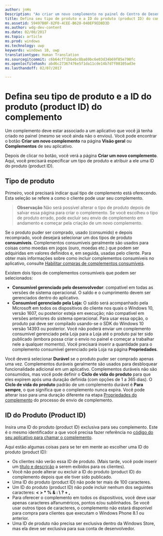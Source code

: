 ```yaml
---
author: jnHs
Description: "Ao criar um novo complemento no painel do Centro de Desenvolvimento do Windows, é necessário especificar um tipo de produto e atribuir uma ID de produto (product ID)."
title: Defina seu tipo de produto e a ID do produto (product ID) do complemento
ms.assetid: 59497B0F-82F0-4CEE-B628-040EF9ED8D3D
ms.author: wdg-dev-content
ms.date: 02/08/2017
ms.topic: article
ms.prod: windows
ms.technology: uwp
keywords: windows 10, uwp
translationtype: Human Translation
ms.sourcegitcommit: c6b64cff1bbebc8ba69bc6e03d34b69f85e798fc
ms.openlocfilehash: abd6c27367476e5f1da11cde14b7d7f08105ad3e
ms.lasthandoff: 02/07/2017

---
```


# <a name="set-your-add-on-product-type-and-product-id"></a>Defina seu tipo de produto e a ID do produto (product ID) do complemento

Um complemento deve estar associado a um aplicativo que você já tenha criado no painel (mesmo se você ainda não o enviou). Você pode encontrar o botão **Criar um novo complemento** na página **Visão geral** ou **Complementos** de seu aplicativo.

Depois de clicar no botão, você verá a página **Criar um novo complemento**. Aqui, você precisará especificar um tipo de produto e atribuir a ele uma ID do produto (product ID).

## <a name="product-type"></a>Tipo de produto

Primeiro, você precisará indicar qual tipo de complemento está oferecendo. Esta seleção se refere a como o cliente pode usar seu complemento.

> **Observação** Não será possível alterar o tipo de produto depois de salvar essa página para criar o complemento. Se você escolheu o tipo de produto errado, pode excluir seu envio de complemento em andamento e começar pela criação de um novo complemento.

Se o produto puder ser comprado, usado (consumido) e depois recomprado, você desejará selecionar um dos tipos de produto **consumíveis**. Complementos consumíveis geralmente são usados para coisas como moedas em jogos (ouro, moedas etc.) que podem ser adquiridas em valores definidos e, em seguida, usadas pelo cliente. Para obter mais informações sobre como incluir complementos consumíveis no aplicativo, consulte [Habilitar compras de complementos consumíveis](../monetize/enable-consumable-add-on-purchases.md).

Existem dois tipos de complementos consumíveis que podem ser selecionados:

- **Consumível gerenciado pelo desenvolvedor**: compatível em todas as versões de sistema operacional. O saldo e o cumprimento devem ser gerenciados dentro do aplicativo. 
- **Consumível gerenciado pela Loja:** O saldo será acompanhado pela Microsoft em todos os dispositivos do cliente nos quais o Windows 10, versão 1607, ou posterior esteja em execução; não compatível em versões anteriores do sistema operacional. Para usar essa opção, o produto pai deve ser compilado usando-se o SDK do Windows 10 versão 14393 ou posterior. Você não poderá enviar um complemento consumível gerenciado pela Loja para a Loja até o produto pai ter sido publicado (embora possa criar o envio no painel e começar a trabalhar nele a qualquer momento). Você precisará inserir a quantidade para o complemento consumível gerenciado pela Loja na página **Propriedades**.

Você deverá selecionar **Durável** se o produto puder ser comprado apenas uma vez. Complementos duráveis geralmente são usados para desbloquear funcionalidade adicional em um aplicativo. Complementos duráveis não são consumidos, mas você pode definir o **Ciclo de vida do produto** para que eles expirem após uma duração definida (com opções de 1 a 365 dias). O **Ciclo de vida do produto** padrão de um complemento durável é **Para sempre**, o que significa que o complemento nunca expira. Você pode alterar isso para uma duração diferente na etapa [Propriedades do complemento](enter-add-on-properties.md) do processo de envio de complemento.

## <a name="product-id"></a>ID do Produto (Product ID)

Insira uma ID do produto (product ID) exclusiva para seu complemento. Este é o mesmo identificador a que você precisa fazer referência no [código do seu aplicativo para chamar o complemento](https://msdn.microsoft.com/library/windows/apps/mt219684).

Aqui estão algumas coisas para se ter em mente ao escolher uma ID do produto (product ID):

-   Os clientes não verão essa ID de produto. (Mais tarde, você pode inserir um [título e descrição](create-add-on-descriptions.md) a serem exibidos para os clientes).
-   Você não pode alterar ou excluir a ID do produto (product ID) do complemento depois que ele tiver sido publicado.
-   Uma ID do produto (product ID) não pode ter mais de 100 caracteres.
-   Um ID do produto (product ID) não pode incluir nenhum dos seguintes caracteres: **&lt; &gt; \* % & : \\ ? + ,**
-   Para oferecer o complemento em todos os dispositivos, você deve usar apenas caracteres alfanuméricos, pontos e/ou sublinhados. Se você usar outros tipos de caracteres, o complemento não estará disponível para compra para clientes que executam o Windows Phone 8.1 ou anterior.
-   Uma ID de produto não precisa ser exclusiva dentro da Windows Store, mas ela deve ser exclusiva para sua conta de desenvolvedor.
 





